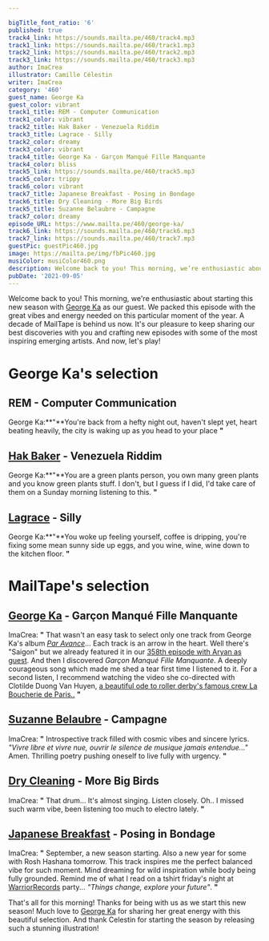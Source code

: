 ```yaml
---

bigTitle_font_ratio: '6'
published: true
track4_link: https://sounds.mailta.pe/460/track4.mp3
track1_link: https://sounds.mailta.pe/460/track1.mp3
track2_link: https://sounds.mailta.pe/460/track2.mp3
track3_link: https://sounds.mailta.pe/460/track3.mp3
author: ImaCrea
illustrator: Camille Célestin
writer: ImaCrea
category: '460'
guest_name: George Ka
guest_color: vibrant
track1_title: REM - Computer Communication
track1_color: vibrant
track2_title: Hak Baker - Venezuela Riddim
track3_title: Lagrace - Silly
track2_color: dreamy
track3_color: vibrant
track4_title: George Ka - Garçon Manqué Fille Manquante
track4_color: bliss
track5_link: https://sounds.mailta.pe/460/track5.mp3
track5_color: trippy
track6_color: vibrant
track7_title: Japanese Breakfast - Posing in Bondage
track6_title: Dry Cleaning - More Big Birds
track5_title: Suzanne Belaubre - Campagne
track7_color: dreamy
episode_URL: https://www.mailta.pe/460/george-ka/
track6_link: https://sounds.mailta.pe/460/track6.mp3
track7_link: https://sounds.mailta.pe/460/track7.mp3
guestPic: guestPic460.jpg
image: https://mailta.pe/img/fbPic460.jpg
musiColor: musiColor460.png
description: Welcome back to you! This morning, we’re enthusiastic about starting this new season with George Ka as our guest. We packed this episode with the great vibes and energy needed on these particular moment of the year. A decade of MailTape is behind us now. It’s our pleasure to keep sharing our best discoveries with you and crafting new episodes with some of the most inspiring emerging artists. And now, let’s play!
pubDate: '2021-09-05'
---
```

Welcome back to you! This morning, we're enthusiastic about starting this new season with [George Ka](https://soundcloud.com/heygeorge) as our guest. We packed this episode with the great vibes and energy needed on this particular moment of the year. A decade of MailTape is behind us now. It's our pleasure to keep sharing our best discoveries with you and crafting new episodes with some of the most inspiring emerging artists. And now, let's play!

# George Ka's selection

## REM - Computer Communication
George Ka:**"**You're back from a hefty night out, haven't slept yet, heart beating heavily, the city is waking up as you head to your place **"** 

## [Hak Baker](https://soundcloud.com/hakbaker) - Venezuela Riddim 
George Ka:**"**You are a green plants person, you own many green plants and you know green plants stuff. I don't, but I guess if I did, I'd take care of them on a Sunday morning listening to this. **"** 

## [Lagrace](https://soundcloud.com/lagrace-sc) - Silly
George Ka:**"**You woke up feeling yourself, coffee is dripping, you're fixing some mean sunny side up eggs, and you wine, wine, wine down to the kitchen floor. **"** 

# MailTape's selection

## [George Ka](https://soundcloud.com/heygeorge) -  Garçon Manqué Fille Manquante 
ImaCrea: **"** That wasn't an easy task to select only one track from George Ka's album [*Par Avance*](https://soundcloud.com/heygeorge/sets/par-avance-ep)... Each track is an arrow in the heart. Well there's "Saigon" but we already featured it in our [358th episode with Aryan as guest](https://www.mailta.pe/385/aryane). And then I discovered *Garçon Manqué Fille Manquante*. A deeply courageous song which made me shed a tear first time I listened to it. For a second listen, I recommend watching the video she co-directed with Clotilde Duong Van Huyen, [a beautiful ode to roller derby's famous crew La Boucherie de Paris..](https://invidious.fdn.fr/watch?v=kWl6cuOP2w0) **"** 

## [Suzanne Belaubre](https://souterraine.biz/album/diy) - Campagne
ImaCrea: **"** Introspective track filled with cosmic vibes and sincere lyrics. *"Vivre libre et vivre nue, ouvrir le silence de musique jamais entendue..."* Amen. Thrilling poetry pushing oneself to live fully with urgency. **"** 

## [Dry Cleaning](https://drycleaningband.com/) - More Big Birds
ImaCrea: **"** That drum... It's almost singing. Listen closely. Oh.. I missed such warm vibe, been listening too much to electro lately. **"** 

## [Japanese Breakfast](https://michellezauner.bandcamp.com/releases) - Posing in Bondage
ImaCrea: **"** September, a new season starting. Also a new year for some with Rosh Hashana tomorrow. This track inspires me the perfect balanced vibe for such moment. Mind dreaming for wild inspiration while body being fully grounded. Remind me of what I read on a tshirt friday's night at [WarriorRecords](https://www.warriorecords.com/) party... *"Things change, explore your future"*. **"**  

That's all for this morning! Thanks for being with us as we start this new season! Much love to [George Ka](https://soundcloud.com/heygeorge) for sharing her great energy with this beautiful selection. And thank Celestin for starting the season by releasing such a stunning illustration!
